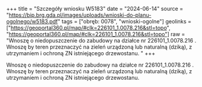 +++
title = "Szczegóły wniosku W5183"
date = "2024-06-14"
source = "https://bip.brg.gda.pl/images/uploads/wnioski-do-planu-ogolnego/w5183.pdf"
tags = ["obręb: 0078", "wnioski-ogolne"]
geolinks = ["https://geoportal360.pl/map/#clk=226101_1.0078.216&stl=topo", "https://geoportal360.pl/map/#clk=226101_1.0078.216&stl=topo"]
raw = "Wnoszę o niedopuszczenie do zabudowy na działce nr 226101_1.0078.216 . Wnoszę by teren przeznaczyć na zieleń urządzoną lub naturalną (dziką), z utrzymaniem i ochroną ZN istniejącego drzewostanu. "
+++

Wnoszę o niedopuszczenie do zabudowy na działce nr 226101_1.0078.216 . Wnoszę
by teren przeznaczyć na zieleń urządzoną lub naturalną (dziką), z utrzymaniem i ochroną
ZN
istniejącego drzewostanu.



